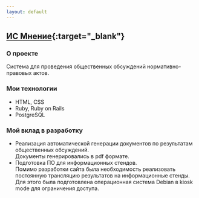 ```yaml
---
layout: default
---
```

## [ИС Мнение](https://dispute.kzn.ru/){:target="_blank"}

### О проекте
Система для проведения общественных обсуждений нормативно-правовых актов.

### Мои технологии
- HTML, CSS
- Ruby, Ruby on Rails
- PostgreSQL

### Мой вклад в разработку
- Реализация автоматической генерации документов по результатам общественных обсуждений.\
  Документы генерировались в pdf формате.
- Подготовка ПО для информационных стендов.\
  Помимо разработки сайта была необходимость реализовать постоянную трансляцию результатов на информационные стенды. Для этого была подготовлена операционная система Debian в kiosk mode для ограничения доступа.